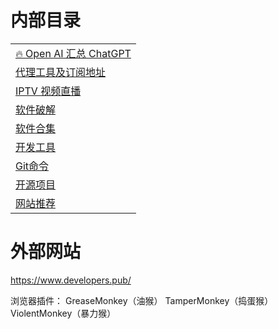 # 内部目录
|                                  |
|----------------------------------|
| [🔥 Open AI 汇总 ChatGPT](./AI.md) |
| [代理工具及订阅地址](./Proxy.md)          |
| [IPTV 视频直播](./IPTV.md)           |
| [软件破解](./SoftKey.md)             |
| [软件合集](./System.md)              |
| [开发工具](./DevelopTools.md)        |
| [Git命令](./Git.md)                |
| [开源项目](./Project.md)             |
| [网站推荐](./Web.md)                 |

# 外部网站
https://www.developers.pub/

浏览器插件：
GreaseMonkey（油猴）
TamperMonkey（捣蛋猴）
ViolentMonkey（暴力猴）
